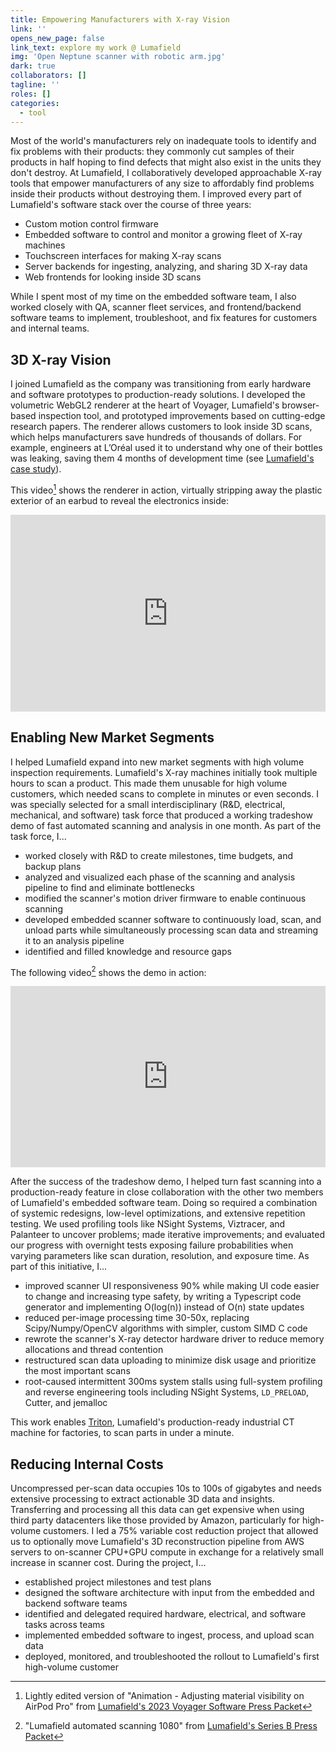 ```yaml
---
title: Empowering Manufacturers with X-ray Vision
link: ''
opens_new_page: false
link_text: explore my work @ Lumafield
img: 'Open Neptune scanner with robotic arm.jpg'
dark: true
collaborators: []
tagline: ''
roles: []
categories:
  - tool
---
```


Most of the world's manufacturers rely on inadequate tools to identify and fix problems with their products: they commonly cut samples of their products in half hoping to find defects that might also exist in the units they don't destroy. At Lumafield, I collaboratively developed approachable X-ray tools that empower manufacturers of any size to affordably find problems inside their products without destroying them. I improved every part of Lumafield's software stack over the course of three years:
- Custom motion control firmware
- Embedded software to control and monitor a growing fleet of X-ray machines
- Touchscreen interfaces for making X-ray scans
- Server backends for ingesting, analyzing, and sharing 3D X-ray data
- Web frontends for looking inside 3D scans


While I spent most of my time on the embedded software team, I also worked closely with QA, scanner fleet services, and frontend/backend software teams to implement, troubleshoot, and fix features for customers and internal teams.

## 3D X-ray Vision
I joined Lumafield as the company was transitioning from early hardware and software prototypes to production-ready solutions. I developed the volumetric WebGL2 renderer at the heart of Voyager, Lumafield's browser-based inspection tool, and prototyped improvements based on cutting-edge research papers. The renderer allows customers to look inside 3D scans, which helps manufacturers save hundreds of thousands of dollars. For example, engineers at L’Oréal used it to understand why one of their bottles was leaking, saving them 4 months of development time (see [Lumafield's case study](https://web.archive.org/web/20231218221228/https://www.lumafield.com/story/loreal)).

This video[^renderer] shows the renderer in action, virtually stripping away the plastic exterior of an earbud to reveal the electronics inside:
<div style="padding:62.5% 0 0 0;position:relative;">
<iframe src="https://player.vimeo.com/video/896058345?badge=0&title=0&portrait=0&dnt=1&byline=0&autopause=0&player_id=0&app_id=58479" frameborder="0" allow="autoplay; fullscreen; picture-in-picture" style="position:absolute;top:0;left:0;width:100%;height:100%;" title="Adjusting material visibility on AirPod Pro"></iframe></div>

[^renderer]: Lightly edited version of "Animation - Adjusting material visibility on AirPod Pro" from [Lumafield's 2023 Voyager Software Press Packet](https://www.dropbox.com/sh/knqhmuz8qy0zdex/AAC5GHhN5xf5DrtcLmYbE69Ha/Voyager%20software?dl=0&subfolder_nav_tracking=1)

## Enabling New Market Segments
I helped Lumafield expand into new market segments with high volume inspection requirements. Lumafield's X-ray machines initially took multiple hours to scan a product. This made them unusable for high volume customers, which needed scans to complete in minutes or even seconds.
I was specially selected for a small interdisciplinary (R&D, electrical, mechanical, and software) task force that produced a working tradeshow demo of fast automated scanning and analysis in one month. As part of the task force, I...
- worked closely with R&D to create milestones, time budgets, and backup plans
- analyzed and visualized each phase of the scanning and analysis pipeline to find and eliminate bottlenecks
- modified the scanner's motion driver firmware to enable continuous scanning
- developed embedded scanner software to continuously load, scan, and unload parts while simultaneously processing scan data and streaming it to an analysis pipeline
- identified and filled knowledge and resource gaps

The following video[^tradeshow-demo] shows the demo in action:
<div style="padding:57.5% 0 0 0;position:relative;">
<iframe src="https://player.vimeo.com/video/896057184?badge=0&title=0&portrait=0&dnt=1&byline=0&autopause=0&player_id=0&app_id=58479" frameborder="0" allow="autoplay; fullscreen; picture-in-picture" style="position:absolute;top:0;left:0;width:100%;height:100%;" title="Fast Scanning Demo"></iframe></div>

[^tradeshow-demo]: "Lumafield automated scanning 1080" from [Lumafield's Series B Press Packet](https://www.dropbox.com/sh/knqhmuz8qy0zdex/AAB0xOqR0PGN3EHzb-QlJxdla/Series%20B%20press%20packet?dl=0&subfolder_nav_tracking=1)

After the success of the tradeshow demo, I helped turn fast scanning into a production-ready feature in close collaboration with the other two members of Lumafield's embedded software team. Doing so required a combination of systemic redesigns, low-level optimizations, and extensive repetition testing. We used profiling tools like NSight Systems, Viztracer, and Palanteer to uncover problems; made iterative improvements; and evaluated our progress with overnight tests exposing failure probabilities when varying parameters like scan duration, resolution, and exposure time. As part of this initiative, I...
- improved scanner UI responsiveness 90% while making UI code easier to change and increasing type safety, by writing a Typescript code generator and implementing O(log(n)) instead of O(n) state updates
- reduced per-image processing time 30-50x, replacing Scipy/Numpy/OpenCV algorithms with simpler, custom SIMD C code
- rewrote the scanner's X-ray detector hardware driver to reduce memory allocations and thread contention
- restructured scan data uploading to minimize disk usage and prioritize the most important scans
- root-caused intermittent 300ms system stalls using full-system profiling and reverse engineering tools including NSight Systems, `LD_PRELOAD`, Cutter, and jemalloc

This work enables [Triton](https://web.archive.org/web/20231219193002/https://www.lumafield.com/article/introducing-triton-production-ready-automated-ct-inspection), Lumafield's production-ready industrial CT machine for factories, to scan parts in under a minute.

## Reducing Internal Costs
Uncompressed per-scan data occupies 10s to 100s of gigabytes and needs extensive processing to extract actionable 3D data and insights. Transferring and processing all this data can get expensive when using third party datacenters like those provided by Amazon, particularly for high-volume customers. I led a 75% variable cost reduction project that allowed us to optionally move Lumafield's 3D reconstruction pipeline from AWS servers to on-scanner CPU+GPU compute in exchange for a relatively small increase in scanner cost. During the project, I...
- established project milestones and test plans
- designed the software architecture with input from the embedded and backend software teams
- identified and delegated required hardware, electrical, and software tasks across teams
- implemented embedded software to ingest, process, and upload scan data
- deployed, monitored, and troubleshooted the rollout to Lumafield's first high-volume customer
